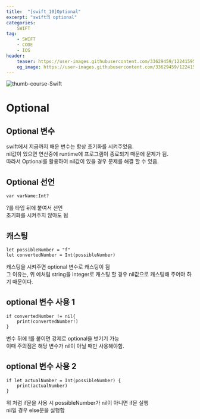 ```yaml
---
title:  "[swift_10]Optional"
excerpt: "swift의 optional"
categories:
    SWIFT
tag:
    - SWIFT
    - CODE
    - IOS
header:
    teaser: https://user-images.githubusercontent.com/33629459/122415954-4a79ca00-cfc3-11eb-8cc5-dad9c9209a26.jpg
    og_image: https://user-images.githubusercontent.com/33629459/122415954-4a79ca00-cfc3-11eb-8cc5-dad9c9209a26.jpg
---
```

![thumb-course-Swift](https://user-images.githubusercontent.com/33629459/122415954-4a79ca00-cfc3-11eb-8cc5-dad9c9209a26.jpg)


# Optional

## Optional 변수
swift에서 지금까지 배운 변수는 항상 초기화를 시켜주었음.   
nil값이 있으면 연산중에 runtime에 프로그램이 종료되기 때문에 문제가 됨.  
따라서 Optional를 활용하여 nil값이 있을 경우 문제를 해결 할 수 있음.

## Optional 선언
```
var varName:Int?
```
?를 타입 뒤에 붙여서 선언  
초기화를 시켜주지 않아도 됨  

## 캐스팅
```
let possibleNumber = "f"
let convertedNumber = Int(possibleNumber)
```
캐스팅을 시켜주면 optional 변수로 캐스팅이 됨  
그 이유는, 위 예처럼 string을 integer로 캐스팅 할 경우 nil값으로 캐스팅해 주어야 하기 때문이다.  

## optional 변수 사용 1
```
if convertedNumber != nil{
    print(convertedNumber!)
}
```
변수 뒤에 !를 붙이면 강제로 optional을 벗기기 가능  
이때 주의점은 해당 변수가 nil이 아닐 때만 사용해야함.  

## optional 변수 사용 2
```
if let actualNumber = Int(possibleNumber) {
    print(actualNumber)
}
```
위 처럼 if문을 사용 시 possibleNumber가 nil이 아니면 if문 실행  
nil일 경우 else문을 실행함
